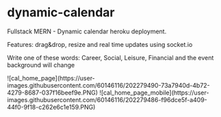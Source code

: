 # dynamic-calendar

<p>Fullstack MERN - Dynamic calendar heroku deployment.</p> <p>Features: drag&amp;drop, resize and real time updates using socket.io</p>
<p>Write one of these words: Career, Social, Leisure, Financial and the event background will change</p>
![cal_home_page](https://user-images.githubusercontent.com/60146116/202279490-73a7940d-4b72-4279-8687-037f16beef9e.PNG)
![cal_home_page_mobile](https://user-images.githubusercontent.com/60146116/202279486-f96dce5f-a409-44f0-9f18-c262e6c1e159.PNG)
